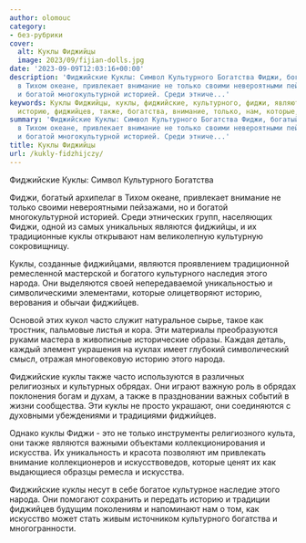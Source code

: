 ```yaml
---
author: olomouc
category:
- без-рубрики
cover:
  alt: Куклы Фиджийцы
  image: 2023/09/fijian-dolls.jpg
date: '2023-09-09T12:03:16+00:00'
description: 'Фиджийские Куклы: Символ Культурного Богатства Фиджи, богатый архипелаг
  в Тихом океане, привлекает внимание не только своими невероятными пейзажами, но
  и богатой многокультурной историей. Среди этниче...'
keywords: Куклы Фиджийцы, куклы, фиджийские, культурного, фиджи, являются, народа,
  историю, фиджийцев, также, богатства, внимание, только, нам, которые, часто
summary: 'Фиджийские Куклы: Символ Культурного Богатства Фиджи, богатый архипелаг
  в Тихом океане, привлекает внимание не только своими невероятными пейзажами, но
  и богатой многокультурной историей. Среди этниче...'
title: Куклы Фиджийцы
url: /kukly-fidzhijczy/
---
```


Фиджийские Куклы: Символ Культурного Богатства

Фиджи, богатый архипелаг в Тихом океане, привлекает внимание не только своими невероятными пейзажами, но и богатой многокультурной историей. Среди этнических групп, населяющих Фиджи, одной из самых уникальных являются фиджийцы, и их традиционные куклы открывают нам великолепную культурную сокровищницу.

Куклы, созданные фиджийцами, являются проявлением традиционной ремесленной мастерской и богатого культурного наследия этого народа. Они выделяются своей непередаваемой уникальностью и символическими элементами, которые олицетворяют историю, верования и обычаи фиджийцев.

Основой этих кукол часто служит натуральное сырье, такое как тростник, пальмовые листья и кора. Эти материалы преобразуются руками мастера в живописные исторические образы. Каждая деталь, каждый элемент украшения на куклах имеет глубокий символический смысл, отражая многовековую историю этого народа.

Фиджийские куклы также часто используются в различных религиозных и культурных обрядах. Они играют важную роль в обрядах поклонения богам и духам, а также в праздновании важных событий в жизни сообщества. Эти куклы не просто украшают, они соединяются с духовными убеждениями и традициями фиджийцев.

Однако куклы Фиджи \- это не только инструменты религиозного культа, они также являются важными объектами коллекционирования и искусства. Их уникальность и красота позволяют им привлекать внимание коллекционеров и искусствоведов, которые ценят их как выдающиеся образцы ремесла и искусства.

Фиджийские куклы несут в себе богатое культурное наследие этого народа. Они помогают сохранить и передать историю и традиции фиджийцев будущим поколениям и напоминают нам о том, как искусство может стать живым источником культурного богатства и многогранности.